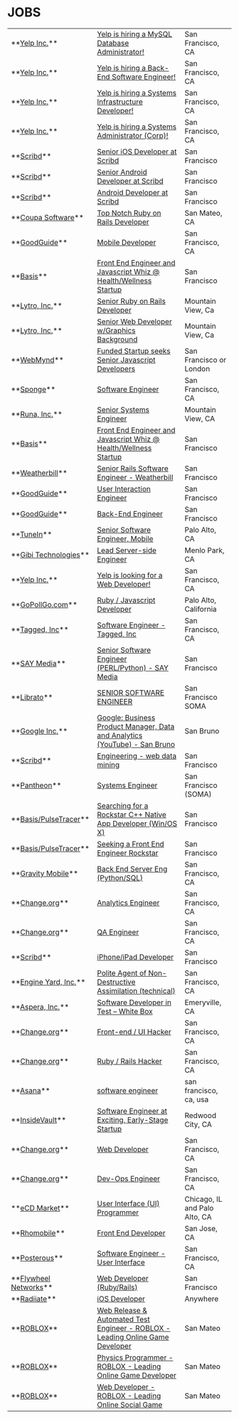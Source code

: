 # JOBS
<table><tr><td>**<a title='Go to Yelp Inc. homepage' href='http://www.yelp.com'>Yelp Inc.</a>**</td><td><a id='1' title='Description of Yelp is hiring a MySQL Database Administrator!' href='http://jobs.github.com/positions/cdd6cad4-8711-11e0-9668-c7f7e5dcc428'>Yelp is hiring a MySQL Database Administrator!</a></td><td>San Francisco, CA</td></tr>
<tr><td>**<a title='Go to Yelp Inc. homepage' href='http://www.yelp.com'>Yelp Inc.</a>**</td><td><a id='2' title='Description of Yelp is hiring a Back-End Software Engineer!' href='http://jobs.github.com/positions/740ea3fa-8711-11e0-8c06-2ab8b509b251'>Yelp is hiring a Back-End Software Engineer!</a></td><td>San Francisco, CA</td></tr>
<tr><td>**<a title='Go to Yelp Inc. homepage' href='http://www.yelp.com'>Yelp Inc.</a>**</td><td><a id='3' title='Description of Yelp is hiring a Systems Infrastructure Developer!' href='http://jobs.github.com/positions/eb57d7ac-8710-11e0-9931-70fb2ebcf679'>Yelp is hiring a Systems Infrastructure Developer!</a></td><td>San Francisco, CA</td></tr>
<tr><td>**<a title='Go to Yelp Inc. homepage' href='http://www.yelp.com'>Yelp Inc.</a>**</td><td><a id='4' title='Description of Yelp is hiring a Systems Administrator (Corp)!' href='http://jobs.github.com/positions/6e7605ce-8710-11e0-9211-3bdc458c80be'>Yelp is hiring a Systems Administrator (Corp)!</a></td><td>San Francisco, CA</td></tr>
<tr><td>**<a title='Go to Scribd homepage' href='http://www.scribd.com/jobs'>Scribd</a>**</td><td><a id='5' title='Description of Senior iOS Developer at Scribd' href='http://jobs.github.com/positions/28511228-6f7d-11e0-8686-ed42875843a3'>Senior iOS Developer at Scribd</a></td><td>San Francisco</td></tr>
<tr><td>**<a title='Go to Scribd homepage' href='http://www.scribd.com/jobs'>Scribd</a>**</td><td><a id='6' title='Description of Senior Android Developer at Scribd' href='http://jobs.github.com/positions/effaea4c-6f7d-11e0-9dcd-6c523a205543'>Senior Android Developer at Scribd</a></td><td>San Francisco</td></tr>
<tr><td>**<a title='Go to Scribd homepage' href='http://www.scribd.com/jobs/39'>Scribd</a>**</td><td><a id='7' title='Description of Android Developer at Scribd' href='http://jobs.github.com/positions/4db718de-6f7b-11e0-9fea-9bf36b611995'>Android Developer at Scribd</a></td><td>San Francisco</td></tr>
<tr><td>**<a title='Go to Coupa Software homepage' href='http://coupa.com'>Coupa Software</a>**</td><td><a id='8' title='Description of Top Notch Ruby on Rails Developer' href='http://jobs.github.com/positions/d18ba470-86f7-11e0-97b4-eb8d3bdb5892'>Top Notch Ruby on Rails Developer</a></td><td>San Mateo, CA</td></tr>
<tr><td>**<a title='Go to GoodGuide homepage' href='http://GoodGuide.com'>GoodGuide</a>**</td><td><a id='9' title='Description of Mobile Developer' href='http://jobs.github.com/positions/9c29000c-86f7-11e0-9d86-0f5632dc78a7'>Mobile Developer</a></td><td>San Francisco, CA</td></tr>
<tr><td>**<a title='Go to Basis homepage' href='http://www.mybasis.com'>Basis</a>**</td><td><a id='10' title='Description of Front End Engineer and Javascript Whiz @ Health/Wellness Startup' href='http://jobs.github.com/positions/53d7f6fc-86f5-11e0-9a11-9bf9d64c449c'>Front End Engineer and Javascript Whiz @ Health/Wellness Startup</a></td><td>San Francisco</td></tr>
<tr><td>**<a title='Go to Lytro, Inc. homepage' href='http://lytro.com'>Lytro, Inc.</a>**</td><td><a id='11' title='Description of Senior Ruby on Rails Developer' href='http://jobs.github.com/positions/e9605982-8667-11e0-91fc-0c1fc9da584b'>Senior Ruby on Rails Developer</a></td><td>Mountain View, Ca</td></tr>
<tr><td>**<a title='Go to Lytro, Inc. homepage' href='http://lytro.com'>Lytro, Inc.</a>**</td><td><a id='12' title='Description of Senior Web Developer w/Graphics Background' href='http://jobs.github.com/positions/406ecff4-8665-11e0-8536-8b5819d3c4a4'>Senior Web Developer w/Graphics Background</a></td><td>Mountain View, Ca</td></tr>
<tr><td>**<a title='Go to WebMynd homepage' href='http://www.webmynd.com/jobs'>WebMynd</a>**</td><td><a id='13' title='Description of Funded Startup seeks Senior Javascript Developers' href='http://jobs.github.com/positions/7acff2e0-865b-11e0-92aa-ca6e8105a54f'>Funded Startup seeks Senior Javascript Developers</a></td><td>San Francisco or London</td></tr>
<tr><td>**<a title='Go to Sponge homepage' href='http://getsponge.com'>Sponge</a>**</td><td><a id='14' title='Description of Software Engineer' href='http://jobs.github.com/positions/7b5cd94a-863c-11e0-8ff6-3fa207e47970'>Software Engineer</a></td><td>San Francisco, CA</td></tr>
<tr><td>**<a title='Go to Runa, Inc. homepage' href='http://www.runa.com'>Runa, Inc.</a>**</td><td><a id='15' title='Description of Senior Systems Engineer' href='http://jobs.github.com/positions/98cf8c38-84da-11e0-8006-ce3c800d7e04'>Senior Systems Engineer</a></td><td>Mountain View, CA</td></tr>
<tr><td>**<a title='Go to Basis homepage' href='http://www.mybasis.com'>Basis</a>**</td><td><a id='16' title='Description of Front End Engineer and Javascript Whiz @ Health/Wellness Startup' href='http://jobs.github.com/positions/b6230760-5730-11e0-8597-8afc828c8cd8'>Front End Engineer and Javascript Whiz @ Health/Wellness Startup</a></td><td>San Francisco</td></tr>
<tr><td>**<a title='Go to Weatherbill homepage' href='http://www.weatherbill.com'>Weatherbill</a>**</td><td><a id='17' title='Description of Senior Rails Software Engineer - Weatherbill' href='http://jobs.github.com/positions/a1d4ef04-8335-11e0-8f75-59fb45c37e1f'>Senior Rails Software Engineer - Weatherbill</a></td><td>San Francisco</td></tr>
<tr><td>**<a title='Go to GoodGuide homepage' href='http://GoodGuide.com'>GoodGuide</a>**</td><td><a id='18' title='Description of User Interaction Engineer' href='http://jobs.github.com/positions/f24a1956-830c-11e0-97e4-5d91c82e2b24'>User Interaction Engineer</a></td><td>San Francisco</td></tr>
<tr><td>**<a title='Go to GoodGuide homepage' href='http://GoodGuide.com'>GoodGuide</a>**</td><td><a id='19' title='Description of Back-End Engineer' href='http://jobs.github.com/positions/bfa13e9a-830b-11e0-980a-b8aa63c1d5b8'>Back-End Engineer</a></td><td>San Francisco</td></tr>
<tr><td>**<a title='Go to TuneIn homepage' href='http://www.tunein.com'>TuneIn</a>**</td><td><a id='20' title='Description of Senior Software Engineer, Mobile' href='http://jobs.github.com/positions/14b3b1ba-823f-11e0-9a3a-842a474a7128'>Senior Software Engineer, Mobile</a></td><td>Palo Alto, CA</td></tr>
<tr><td>**<a title='Go to Gibi Technologies homepage' href='http://www.gibitechnologies.com'>Gibi Technologies</a>**</td><td><a id='21' title='Description of Lead Server-side Engineer' href='http://jobs.github.com/positions/f7e98a1c-81a5-11e0-9bbd-d41b799800d7'>Lead Server-side Engineer</a></td><td>Menlo Park, CA</td></tr>
<tr><td>**<a title='Go to Yelp Inc. homepage' href='http://www.yelp.com'>Yelp Inc.</a>**</td><td><a id='22' title='Description of Yelp is looking for a Web Developer!' href='http://jobs.github.com/positions/efa15e9a-8194-11e0-8d0d-facdade213af'>Yelp is looking for a Web Developer!</a></td><td>San Francisco, CA</td></tr>
<tr><td>**<a title='Go to GoPollGo.com homepage' href='http://gopollgo.com'>GoPollGo.com</a>**</td><td><a id='23' title='Description of Ruby / Javascript Developer' href='http://jobs.github.com/positions/4f9f67ba-7ebb-11e0-8e09-c2fae0995f77'>Ruby / Javascript Developer</a></td><td>Palo Alto, California</td></tr>
<tr><td>**<a title='Go to Tagged, Inc homepage' href='http://www.tagged.com'>Tagged, Inc</a>**</td><td><a id='24' title='Description of Software Engineer - Tagged, Inc' href='http://jobs.github.com/positions/d5212a52-7d9b-11e0-86da-c8c5811fba2d'>Software Engineer - Tagged, Inc</a></td><td>San Francisco, CA</td></tr>
<tr><td>**<a title='Go to SAY Media homepage' href='http://www.saymedia.com'>SAY Media</a>**</td><td><a id='25' title='Description of Senior Software Engineer (PERL/Python) - SAY Media' href='http://jobs.github.com/positions/67790c02-7d98-11e0-8435-9837a27610b3'>Senior Software Engineer (PERL/Python) - SAY Media</a></td><td>San Francisco</td></tr>
<tr><td>**<a title='Go to Librato homepage' href='http://www.librato.com'>Librato</a>**</td><td><a id='26' title='Description of SENIOR SOFTWARE ENGINEER  ' href='http://jobs.github.com/positions/9ddb5ec8-7cc9-11e0-883b-a7a51bfd5381'>SENIOR SOFTWARE ENGINEER  </a></td><td>San Francisco SOMA</td></tr>
<tr><td>**<a title='Go to Google Inc. homepage' href=''>Google Inc.</a>**</td><td><a id='27' title='Description of Google: Business Product Manager, Data and Analytics (YouTube) - San Bruno' href='http://jobs.github.com/positions/8809df44-7c2d-11e0-87aa-bae64111cd2f'>Google: Business Product Manager, Data and Analytics (YouTube) - San Bruno</a></td><td>San Bruno</td></tr>
<tr><td>**<a title='Go to Scribd homepage' href='http://www.scribd.com/jobs/39'>Scribd</a>**</td><td><a id='28' title='Description of Engineering - web data mining ' href='http://jobs.github.com/positions/f733d61e-7bff-11e0-851f-0b48539cd277'>Engineering - web data mining </a></td><td>San Francisco</td></tr>
<tr><td>**<a title='Go to Pantheon homepage' href='http://getpantheon.com'>Pantheon</a>**</td><td><a id='29' title='Description of Systems Engineer' href='http://jobs.github.com/positions/a25f94c8-7a71-11e0-99ed-e769895346b5'>Systems Engineer</a></td><td>San Francisco (SOMA)</td></tr>
<tr><td>**<a title='Go to Basis/PulseTracer homepage' href='http://www.mybasis.com'>Basis/PulseTracer</a>**</td><td><a id='30' title='Description of Searching for a Rockstar C++ Native App Developer (Win/OS X)' href='http://jobs.github.com/positions/c940f224-7b3b-11e0-9ff7-0716a47bffe4'>Searching for a Rockstar C++ Native App Developer (Win/OS X)</a></td><td>San Francisco</td></tr>
<tr><td>**<a title='Go to Basis/PulseTracer homepage' href='http://www.mybasis.com'>Basis/PulseTracer</a>**</td><td><a id='31' title='Description of Seeking a Front End Engineer Rockstar' href='http://jobs.github.com/positions/22e6e464-7a83-11e0-9283-0ee4d4aa790f'>Seeking a Front End Engineer Rockstar</a></td><td>San Francisco</td></tr>
<tr><td>**<a title='Go to Gravity Mobile homepage' href='http://www.gravitymobile.com'>Gravity Mobile</a>**</td><td><a id='32' title='Description of Back End Server Eng (Python/SQL)' href='http://jobs.github.com/positions/ef17958a-7a68-11e0-943a-d41e960d6aaf'>Back End Server Eng (Python/SQL)</a></td><td>San Francisco, CA</td></tr>
<tr><td>**<a title='Go to Change.org homepage' href='http://www.change.org'>Change.org</a>**</td><td><a id='33' title='Description of Analytics Engineer' href='http://jobs.github.com/positions/72e17d2a-608f-11e0-84fc-fe874f2c0915'>Analytics Engineer</a></td><td>San Francisco, CA</td></tr>
<tr><td>**<a title='Go to Change.org homepage' href='http://www.change.org'>Change.org</a>**</td><td><a id='34' title='Description of QA Engineer' href='http://jobs.github.com/positions/e0baf416-608f-11e0-99a6-1052ecaabfcd'>QA Engineer</a></td><td>San Francisco, CA</td></tr>
<tr><td>**<a title='Go to Scribd homepage' href='http://www.scribd.com/jobs/24'>Scribd</a>**</td><td><a id='35' title='Description of iPhone/iPad Developer ' href='http://jobs.github.com/positions/f193e07c-782c-11e0-95b5-81c26701399e'>iPhone/iPad Developer </a></td><td>San Francisco</td></tr>
<tr><td>**<a title='Go to Engine Yard, Inc. homepage' href='http://www.engineyard.com'>Engine Yard, Inc.</a>**</td><td><a id='36' title='Description of Polite Agent of Non-Destructive Assimilation (technical)' href='http://jobs.github.com/positions/07b9b2f6-7813-11e0-8ff3-e0df4e980030'>Polite Agent of Non-Destructive Assimilation (technical)</a></td><td>San Francisco, CA</td></tr>
<tr><td>**<a title='Go to Aspera, Inc. homepage' href='http://www.asperasoft.com'>Aspera, Inc.</a>**</td><td><a id='37' title='Description of Software Developer in Test – White Box' href='http://jobs.github.com/positions/03360544-776a-11e0-8025-361d7311c536'>Software Developer in Test – White Box</a></td><td>Emeryville, CA</td></tr>
<tr><td>**<a title='Go to Change.org homepage' href='http://www.change.org'>Change.org</a>**</td><td><a id='38' title='Description of Front-end / UI Hacker' href='http://jobs.github.com/positions/ba0314ec-5fb9-11e0-9b90-76637940c463'>Front-end / UI Hacker</a></td><td>San Francisco, CA</td></tr>
<tr><td>**<a title='Go to Change.org homepage' href='http://www.change.org'>Change.org</a>**</td><td><a id='39' title='Description of Ruby / Rails Hacker' href='http://jobs.github.com/positions/4195eb2e-5fb9-11e0-87ad-e1a78f1e583d'>Ruby / Rails Hacker</a></td><td>San Francisco, CA</td></tr>
<tr><td>**<a title='Go to Asana homepage' href='http://asana.com'>Asana</a>**</td><td><a id='40' title='Description of software engineer' href='http://jobs.github.com/positions/8a886b3c-76d8-11e0-8d94-bfe574847b77'>software engineer</a></td><td>san francisco, ca, usa</td></tr>
<tr><td>**<a title='Go to InsideVault homepage' href=''>InsideVault</a>**</td><td><a id='41' title='Description of Software Engineer at Exciting, Early-Stage Startup' href='http://jobs.github.com/positions/af2481c4-76a6-11e0-96df-cbca0421a3b6'>Software Engineer at Exciting, Early-Stage Startup</a></td><td>Redwood City, CA</td></tr>
<tr><td>**<a title='Go to Change.org homepage' href='http://www.change.org'>Change.org</a>**</td><td><a id='42' title='Description of Web Developer' href='http://jobs.github.com/positions/9bc050c6-768e-11e0-9eac-ddfcb26448af'>Web Developer</a></td><td>San Francisco, CA</td></tr>
<tr><td>**<a title='Go to Change.org homepage' href='http://www.change.org/'>Change.org</a>**</td><td><a id='43' title='Description of Dev-Ops Engineer' href='http://jobs.github.com/positions/eb87a416-768d-11e0-948c-1af7488760f8'>Dev-Ops Engineer</a></td><td>San Francisco, CA</td></tr>
<tr><td>**<a title='Go to eCD Market homepage' href='https://www.ecdmarket.com'>eCD Market</a>**</td><td><a id='44' title='Description of User Interface (UI) Programmer' href='http://jobs.github.com/positions/8f60adc2-7679-11e0-9780-a89b2310a161'>User Interface (UI) Programmer</a></td><td>Chicago, IL and Palo Alto, CA</td></tr>
<tr><td>**<a title='Go to Rhomobile homepage' href='http://rhomobile.com'>Rhomobile</a>**</td><td><a id='45' title='Description of Front End Developer' href='http://jobs.github.com/positions/57bef9c2-7611-11e0-991c-cf4fb1ee64d7'>Front End Developer</a></td><td>San Jose, CA</td></tr>
<tr><td>**<a title='Go to Posterous homepage' href='http://posterous.com'>Posterous</a>**</td><td><a id='46' title='Description of Software Engineer - User Interface' href='http://jobs.github.com/positions/ef75f4d8-7516-11e0-8f60-b49d29fc56d2'>Software Engineer - User Interface</a></td><td>San Francisco, CA</td></tr>
<tr><td>**<a title='Go to Flywheel Networks homepage' href='http://flywheelnetworks.com'>Flywheel Networks</a>**</td><td><a id='47' title='Description of Web Developer (Ruby/Rails)' href='http://jobs.github.com/positions/ac150c58-74f1-11e0-82ee-aa6dcb72de69'>Web Developer (Ruby/Rails)</a></td><td>San Francisco</td></tr>
<tr><td>**<a title='Go to Radiiate homepage' href='http://radiiate.com'>Radiiate</a>**</td><td><a id='48' title='Description of iOS Developer' href='http://jobs.github.com/positions/c3dee96e-730a-11e0-976c-2c25796a9a73'>iOS Developer</a></td><td>Anywhere</td></tr>
<tr><td>**<a title='Go to ROBLOX homepage' href='http://www.ROBLOX.com'>ROBLOX</a>**</td><td><a id='49' title='Description of Web Release & Automated Test Engineer - ROBLOX - Leading Online Game Developer' href='http://jobs.github.com/positions/3b485bd4-7293-11e0-8148-d5371d34cf45'>Web Release & Automated Test Engineer - ROBLOX - Leading Online Game Developer</a></td><td>San Mateo</td></tr>
<tr><td>**<a title='Go to ROBLOX homepage' href='http://www.ROBLOX.com'>ROBLOX</a>**</td><td><a id='50' title='Description of Physics Programmer - ROBLOX - Leading Online Game Developer ' href='http://jobs.github.com/positions/9086d3ce-7292-11e0-8bbc-da7552f86d74'>Physics Programmer - ROBLOX - Leading Online Game Developer </a></td><td>San Mateo</td></tr>
<tr><td>**<a title='Go to ROBLOX homepage' href='http://www.ROBLOX.com'>ROBLOX</a>**</td><td><a id='51' title='Description of Web Developer - ROBLOX - Leading Online Social Game' href='http://jobs.github.com/positions/37307776-7292-11e0-9831-fc06793f0921'>Web Developer - ROBLOX - Leading Online Social Game</a></td><td>San Mateo</td></tr>
<table>